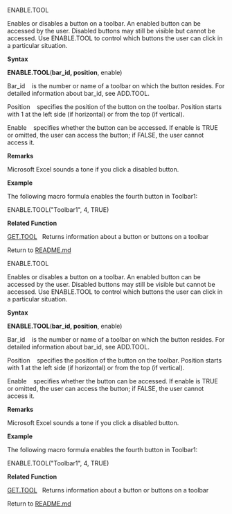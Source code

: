 ENABLE.TOOL

Enables or disables a button on a toolbar. An enabled button can be
accessed by the user. Disabled buttons may still be visible but cannot
be accessed. Use ENABLE.TOOL to control which buttons the user can click
in a particular situation.

**Syntax**

**ENABLE.TOOL**(**bar\_id, position**, enable)

Bar\_id    is the number or name of a toolbar on which the button
resides. For detailed information about bar\_id, see ADD.TOOL.

Position    specifies the position of the button on the toolbar.
Position starts with 1 at the left side (if horizontal) or from the top
(if vertical).

Enable    specifies whether the button can be accessed. If enable is
TRUE or omitted, the user can access the button; if FALSE, the user
cannot access it.

**Remarks**

Microsoft Excel sounds a tone if you click a disabled button.

**Example**

The following macro formula enables the fourth button in Toolbar1:

ENABLE.TOOL("Toolbar1", 4, TRUE)

**Related Function**

[GET.TOOL](GET.TOOL.md)   Returns information about a button or buttons on a toolbar



Return to [README.md](README.md)

ENABLE.TOOL

Enables or disables a button on a toolbar. An enabled button can be
accessed by the user. Disabled buttons may still be visible but cannot
be accessed. Use ENABLE.TOOL to control which buttons the user can click
in a particular situation.

**Syntax**

**ENABLE.TOOL**(**bar\_id, position**, enable)

Bar\_id    is the number or name of a toolbar on which the button
resides. For detailed information about bar\_id, see ADD.TOOL.

Position    specifies the position of the button on the toolbar.
Position starts with 1 at the left side (if horizontal) or from the top
(if vertical).

Enable    specifies whether the button can be accessed. If enable is
TRUE or omitted, the user can access the button; if FALSE, the user
cannot access it.

**Remarks**

Microsoft Excel sounds a tone if you click a disabled button.

**Example**

The following macro formula enables the fourth button in Toolbar1:

ENABLE.TOOL("Toolbar1", 4, TRUE)

**Related Function**

[GET.TOOL](GET.TOOL.md)   Returns information about a button or buttons on a toolbar



Return to [README.md](README.md)

